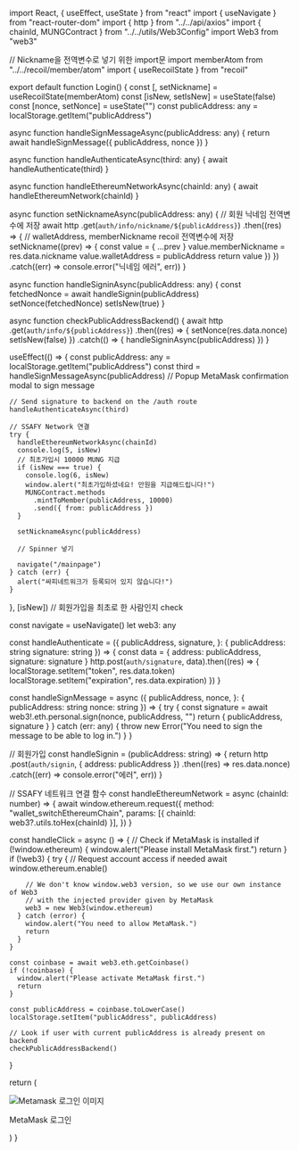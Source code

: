import React, { useEffect, useState } from "react"
import { useNavigate } from "react-router-dom"
import { http } from "../../api/axios"
import { chainId, MUNGContract } from "../../utils/Web3Config"
import Web3 from "web3"

// Nickname을 전역변수로 넣기 위한 import문
import memberAtom from "../../recoil/member/atom"
import { useRecoilState } from "recoil"

export default function Login() {
  const [, setNickname] = useRecoilState(memberAtom)
  const [isNew, setIsNew] = useState(false)
  const [nonce, setNonce] = useState("")
  const publicAddress: any = localStorage.getItem("publicAddress")

  async function handleSignMessageAsync(publicAddress: any) {
    return await handleSignMessage({ publicAddress, nonce })
  }

  async function handleAuthenticateAsync(third: any) {
    await handleAuthenticate(third)
  }

  async function handleEthereumNetworkAsync(chainId: any) {
    await handleEthereumNetwork(chainId)
  }

  async function setNicknameAsync(publicAddress: any) {
    // 회원 닉네임 전역변수에 저장
    await http
      .get(`auth/info/nickname/${publicAddress}`)
      .then((res) => {
        // walletAddress, memberNickname recoil 전역변수에 저장
        setNickname((prev) => {
          const value = { ...prev }
          value.memberNickname = res.data.nickname
          value.walletAddress = publicAddress
          return value
        })
      })
      .catch((err) => console.error("닉네임 에러", err))
  }

  async function handleSigninAsync(publicAddress: any) {
    const fetchedNonce = await handleSignin(publicAddress)
    setNonce(fetchedNonce)
    setIsNew(true)
  }

  async function checkPublicAddressBackend() {
    await http
      .get(`auth/info/${publicAddress}`)
      .then((res) => {
        setNonce(res.data.nonce)
        setIsNew(false)
      })
      .catch(() => {
        handleSigninAsync(publicAddress)
      })
  }

  useEffect(() => {
    const publicAddress: any = localStorage.getItem("publicAddress")
    const third = handleSignMessageAsync(publicAddress)
    // Popup MetaMask confirmation modal to sign message

    // Send signature to backend on the /auth route
    handleAuthenticateAsync(third)

    // SSAFY Network 연결
    try {
      handleEthereumNetworkAsync(chainId)
      console.log(5, isNew)
      // 최초가입시 10000 MUNG 지급
      if (isNew === true) {
        console.log(6, isNew)
        window.alert("최초가입하셨네요! 만원을 지급해드립니다!")
        MUNGContract.methods
          .mintToMember(publicAddress, 10000)
          .send({ from: publicAddress })
      }

      setNicknameAsync(publicAddress)

      // Spinner 넣기

      navigate("/mainpage")
    } catch (err) {
      alert("싸피네트워크가 등록되어 있지 않습니다!")
    }
  }, [isNew])
  // 회원가입을 최초로 한 사람인지 check

  const navigate = useNavigate()
  let web3: any

  const handleAuthenticate = ({
    publicAddress,
    signature,
  }: {
    publicAddress: string
    signature: string
  }) => {
    const data = { address: publicAddress, signature: signature }
    http.post(`auth/signature`, data).then((res) => {
      localStorage.setItem("token", res.data.token)
      localStorage.setItem("expiration", res.data.expiration)
    })
  }

  const handleSignMessage = async ({
    publicAddress,
    nonce,
  }: {
    publicAddress: string
    nonce: string
  }) => {
    try {
      const signature = await web3!.eth.personal.sign(nonce, publicAddress, "")
      return { publicAddress, signature }
    } catch (err: any) {
      throw new Error("You need to sign the message to be able to log in.")
    }
  }

  // 회원가입
  const handleSignin = (publicAddress: string) => {
    return http
      .post(`auth/signin`, { address: publicAddress })
      .then((res) => res.data.nonce)
      .catch((err) => console.error("에러", err))
  }

  // SSAFY 네트워크 연결 함수
  const handleEthereumNetwork = async (chainId: number) => {
    await window.ethereum.request({
      method: "wallet_switchEthereumChain",
      params: [{ chainId: web3?.utils.toHex(chainId) }],
    })
  }

  const handleClick = async () => {
    // Check if MetaMask is installed
    if (!window.ethereum) {
      window.alert("Please install MetaMask first.")
      return
    }
    if (!web3) {
      try {
        // Request account access if needed
        await window.ethereum.enable()

        // We don't know window.web3 version, so we use our own instance of Web3
        // with the injected provider given by MetaMask
        web3 = new Web3(window.ethereum)
      } catch (error) {
        window.alert("You need to allow MetaMask.")
        return
      }
    }

    const coinbase = await web3.eth.getCoinbase()
    if (!coinbase) {
      window.alert("Please activate MetaMask first.")
      return
    }

    const publicAddress = coinbase.toLowerCase()
    localStorage.setItem("publicAddress", publicAddress)

    // Look if user with current publicAddress is already present on backend
    checkPublicAddressBackend()
  }

  return (
    <div
      className="Login-button Login-mm flex items-center border bg-[#273850] p-2"
      onClick={handleClick}
    >
      <img
        src="images/metamask.png"
        className="mr-1"
        alt="Metamask 로그인 이미지"
      />
      <p className="font-semibold text-white">MetaMask 로그인</p>
    </div>
  )
}
